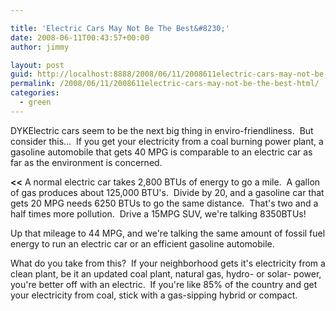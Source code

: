 ```yaml
---

title: 'Electric Cars May Not Be The Best&#8230;'
date: 2008-06-11T00:43:57+00:00
author: jimmy

layout: post
guid: http://localhost:8888/2008/06/11/2008611electric-cars-may-not-be-the-best-html/
permalink: /2008/06/11/2008611electric-cars-may-not-be-the-best-html/
categories:
  - green
---
```


  DYKElectric cars seem to be the next big thing in enviro-friendliness.  But consider this&#8230;  If you get your electricity from a coal burning power plant, a gasoline automobile that gets 40 MPG is comparable to an electric car as far as the environment is concerned.</p> 
  
  <p>
    <strong><<<MATH ALERT>>> </strong> A normal electric car takes 2,800 BTUs of energy to go a mile.  A gallon of gas produces about 125,000 BTU's.  Divide by 20, and a gasoline car that gets 20 MPG needs 6250 BTUs to go the same distance.  That's two and a half times more pollution.  Drive a 15MPG SUV, we're talking 8350BTUs!
  </p>
  
  <p>
    Up that mileage to 44 MPG, and we're talking the same amount of fossil fuel energy to run an electric car or an efficient gasoline automobile.
  </p>
  
  <p>
    What do you take from this?  If your neighborhood gets it's electricity from a clean plant, be it an updated coal plant, natural gas, hydro- or solar- power, you're better off with an electric.  If you're like 85% of the country and get your electricity from coal, stick with a gas-sipping hybrid or compact.
  </p>
